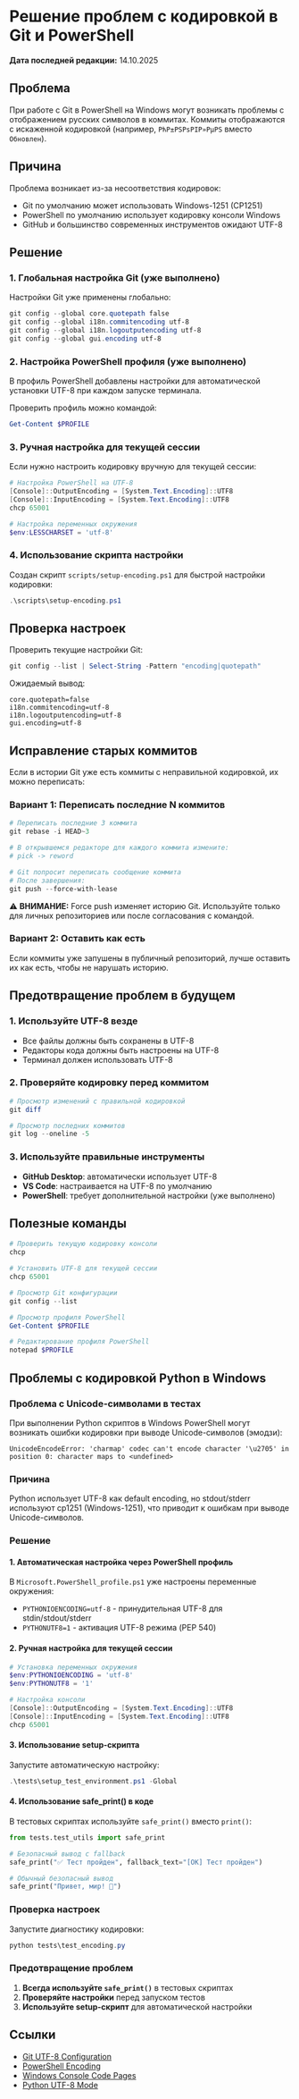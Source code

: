 # Решение проблем с кодировкой в Git и PowerShell

**Дата последней редакции:** 14.10.2025

## Проблема

При работе с Git в PowerShell на Windows могут возникать проблемы с отображением русских символов в коммитах. Коммиты отображаются с искаженной кодировкой (например, `РћР±РЅРѕРІР»РµРЅ` вместо `Обновлен`).

## Причина

Проблема возникает из-за несоответствия кодировок:
- Git по умолчанию может использовать Windows-1251 (CP1251)
- PowerShell по умолчанию использует кодировку консоли Windows
- GitHub и большинство современных инструментов ожидают UTF-8

## Решение

### 1. Глобальная настройка Git (уже выполнено)

Настройки Git уже применены глобально:

```powershell
git config --global core.quotepath false
git config --global i18n.commitencoding utf-8
git config --global i18n.logoutputencoding utf-8
git config --global gui.encoding utf-8
```

### 2. Настройка PowerShell профиля (уже выполнено)

В профиль PowerShell добавлены настройки для автоматической установки UTF-8 при каждом запуске терминала.

Проверить профиль можно командой:
```powershell
Get-Content $PROFILE
```

### 3. Ручная настройка для текущей сессии

Если нужно настроить кодировку вручную для текущей сессии:

```powershell
# Настройка PowerShell на UTF-8
[Console]::OutputEncoding = [System.Text.Encoding]::UTF8
[Console]::InputEncoding = [System.Text.Encoding]::UTF8
chcp 65001

# Настройка переменных окружения
$env:LESSCHARSET = 'utf-8'
```

### 4. Использование скрипта настройки

Создан скрипт `scripts/setup-encoding.ps1` для быстрой настройки кодировки:

```powershell
.\scripts\setup-encoding.ps1
```

## Проверка настроек

Проверить текущие настройки Git:

```powershell
git config --list | Select-String -Pattern "encoding|quotepath"
```

Ожидаемый вывод:
```
core.quotepath=false
i18n.commitencoding=utf-8
i18n.logoutputencoding=utf-8
gui.encoding=utf-8
```

## Исправление старых коммитов

Если в истории Git уже есть коммиты с неправильной кодировкой, их можно переписать:

### Вариант 1: Переписать последние N коммитов

```powershell
# Переписать последние 3 коммита
git rebase -i HEAD~3

# В открывшемся редакторе для каждого коммита измените:
# pick -> reword

# Git попросит переписать сообщение коммита
# После завершения:
git push --force-with-lease
```

⚠️ **ВНИМАНИЕ:** Force push изменяет историю Git. Используйте только для личных репозиториев или после согласования с командой.

### Вариант 2: Оставить как есть

Если коммиты уже запушены в публичный репозиторий, лучше оставить их как есть, чтобы не нарушать историю.

## Предотвращение проблем в будущем

### 1. Используйте UTF-8 везде

- Все файлы должны быть сохранены в UTF-8
- Редакторы кода должны быть настроены на UTF-8
- Терминал должен использовать UTF-8

### 2. Проверяйте кодировку перед коммитом

```powershell
# Просмотр изменений с правильной кодировкой
git diff

# Просмотр последних коммитов
git log --oneline -5
```

### 3. Используйте правильные инструменты

- **GitHub Desktop**: автоматически использует UTF-8
- **VS Code**: настраивается на UTF-8 по умолчанию
- **PowerShell**: требует дополнительной настройки (уже выполнено)

## Полезные команды

```powershell
# Проверить текущую кодировку консоли
chcp

# Установить UTF-8 для текущей сессии
chcp 65001

# Просмотр Git конфигурации
git config --list

# Просмотр профиля PowerShell
Get-Content $PROFILE

# Редактирование профиля PowerShell
notepad $PROFILE
```

## Проблемы с кодировкой Python в Windows

### Проблема с Unicode-символами в тестах

При выполнении Python скриптов в Windows PowerShell могут возникать ошибки кодировки при выводе Unicode-символов (эмодзи):

```
UnicodeEncodeError: 'charmap' codec can't encode character '\u2705' in position 0: character maps to <undefined>
```

### Причина

Python использует UTF-8 как default encoding, но stdout/stderr используют cp1251 (Windows-1251), что приводит к ошибкам при выводе Unicode-символов.

### Решение

#### 1. Автоматическая настройка через PowerShell профиль

В `Microsoft.PowerShell_profile.ps1` уже настроены переменные окружения:
- `PYTHONIOENCODING=utf-8` - принудительная UTF-8 для stdin/stdout/stderr
- `PYTHONUTF8=1` - активация UTF-8 режима (PEP 540)

#### 2. Ручная настройка для текущей сессии

```powershell
# Установка переменных окружения
$env:PYTHONIOENCODING = 'utf-8'
$env:PYTHONUTF8 = '1'

# Настройка консоли
[Console]::OutputEncoding = [System.Text.Encoding]::UTF8
[Console]::InputEncoding = [System.Text.Encoding]::UTF8
chcp 65001
```

#### 3. Использование setup-скрипта

Запустите автоматическую настройку:
```powershell
.\tests\setup_test_environment.ps1 -Global
```

#### 4. Использование safe_print() в коде

В тестовых скриптах используйте `safe_print()` вместо `print()`:

```python
from tests.test_utils import safe_print

# Безопасный вывод с fallback
safe_print("✅ Тест пройден", fallback_text="[OK] Тест пройден")

# Обычный безопасный вывод
safe_print("Привет, мир! 🚀")
```

### Проверка настроек

Запустите диагностику кодировки:
```powershell
python tests\test_encoding.py
```

### Предотвращение проблем

1. **Всегда используйте `safe_print()`** в тестовых скриптах
2. **Проверяйте настройки** перед запуском тестов
3. **Используйте setup-скрипт** для автоматической настройки

## Ссылки

- [Git UTF-8 Configuration](https://git-scm.com/docs/git-config#Documentation/git-config.txt-i18ncommitEncoding)
- [PowerShell Encoding](https://docs.microsoft.com/en-us/powershell/module/microsoft.powershell.core/about/about_character_encoding)
- [Windows Console Code Pages](https://docs.microsoft.com/en-us/windows/console/console-virtual-terminal-sequences)
- [Python UTF-8 Mode](https://docs.python.org/3/using/cmdline.html#envvar-PYTHONUTF8)

